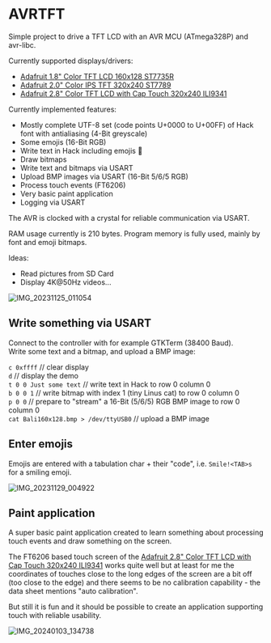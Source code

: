 # AVRTFT

Simple project to drive a TFT LCD with an AVR MCU (ATmega328P) and avr-libc.  

Currently supported displays/drivers:

* [Adafruit 1.8" Color TFT LCD 160x128 ST7735R](https://www.adafruit.com/product/358)
* [Adafruit 2.0" Color IPS TFT 320x240 ST7789](https://www.adafruit.com/product/4311)
* [Adafruit 2.8" Color TFT LCD with Cap Touch 320x240 ILI9341](https://www.adafruit.com/product/2090)

Currently implemented features:

* Mostly complete UTF-8 set (code points U+0000 to U+00FF) of Hack font
  with antialiasing (4-Bit greyscale)
* Some emojis (16-Bit RGB)
* Write text in Hack including emojis 🙂
* Draw bitmaps
* Write text and bitmaps via USART
* Upload BMP images via USART (16-Bit 5/6/5 RGB)
* Process touch events (FT6206)
* Very basic paint application
* Logging via USART 

The AVR is clocked with a crystal for reliable communication via USART. 

RAM usage currently is 210 bytes. Program memory is fully used, mainly by 
font and emoji bitmaps.  

Ideas:

* Read pictures from SD Card
* Display 4K@50Hz videos...

![IMG_20231125_011054](https://github.com/gitdode/avrtft/assets/11530253/cd3d94eb-fb16-4d78-9eaa-bebfec8f8ef7)

## Write something via USART

Connect to the controller with for example GTKTerm (38400 Baud).  
Write some text and a bitmap, and upload a BMP image:

`c 0xffff` // clear display  
`d` // display the demo  
`t 0 0 Just some text` // write text in Hack to row 0 column 0  
`b 0 0 1` // write bitmap with index 1 (tiny Linus cat) to row 0 column 0  
`p 0 0` // prepare to "stream" a 16-Bit (5/6/5) RGB BMP image to row 0 column 0    
`cat Bali160x128.bmp > /dev/ttyUSB0` // upload a BMP image  

## Enter emojis

Emojis are entered with a tabulation char + their "code", i.e. `Smile!<TAB>s` for a smiling emoji.

![IMG_20231129_004922](https://github.com/gitdode/avrtft/assets/11530253/3a6cbcdd-d004-48d9-a227-ba21f91dac0b)

## Paint application

A super basic paint application created to learn something about processing 
touch events and draw something on the screen.

The FT6206 based touch screen of the 
[Adafruit 2.8" Color TFT LCD with Cap Touch 320x240 ILI9341](https://www.adafruit.com/product/2090)
works quite well but at least for me the coordinates of touches close to the 
long edges of the screen are a bit off (too close to the edge) and there seems 
to be no calibration capability - the data sheet mentions "auto calibration".

But still it is fun and it should be possible to create an application 
supporting touch with reliable usability. 

![IMG_20240103_134738](https://github.com/gitdode/avrtft/assets/11530253/5e9947cc-e236-49e7-a06b-1dbfffa304b7)
